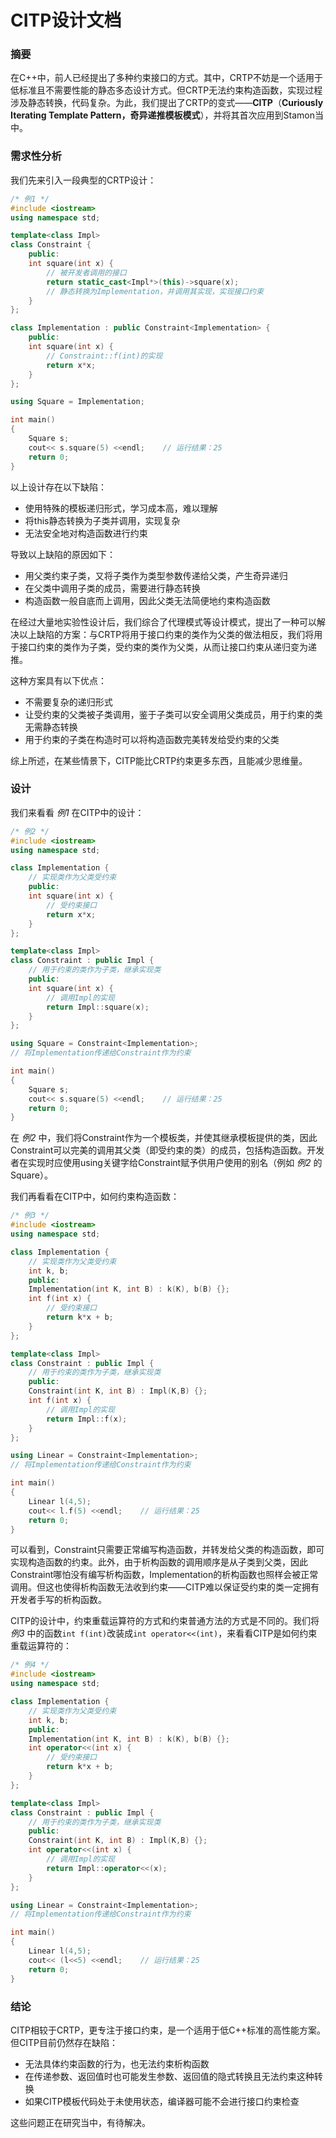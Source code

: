 # CITP设计文档

### 摘要

在C++中，前人已经提出了多种约束接口的方式。其中，CRTP不妨是一个适用于低标准且不需要性能的静态多态设计方式。但CRTP无法约束构造函数，实现过程涉及静态转换，代码复杂。为此，我们提出了CRTP的变式——**CITP**（**Curiously Iterating Template Pattern，奇异递推模板模式**），并将其首次应用到Stamon当中。

### 需求性分析

我们先来引入一段典型的CRTP设计：

```C++
/* 例1 */
#include <iostream>
using namespace std;

template<class Impl>
class Constraint {
	public:
	int square(int x) {
        // 被开发者调用的接口
		return static_cast<Impl*>(this)->square(x);
        // 静态转换为Implementation，并调用其实现，实现接口约束
	}
};

class Implementation : public Constraint<Implementation> {
	public:
	int square(int x) {
        // Constraint::f(int)的实现
		return x*x;
	}
};

using Square = Implementation;

int main()
{
  	Square s;
	cout<< s.square(5) <<endl;    // 运行结果：25
	return 0;
}
```

以上设计存在以下缺陷：

* 使用特殊的模板递归形式，学习成本高，难以理解
* 将this静态转换为子类并调用，实现复杂
* 无法安全地对构造函数进行约束

导致以上缺陷的原因如下：

* 用父类约束子类，又将子类作为类型参数传递给父类，产生奇异递归
* 在父类中调用子类的成员，需要进行静态转换
* 构造函数一般自底而上调用，因此父类无法简便地约束构造函数

在经过大量地实验性设计后，我们综合了代理模式等设计模式，提出了一种可以解决以上缺陷的方案：与CRTP将用于接口约束的类作为父类的做法相反，我们将用于接口约束的类作为子类，受约束的类作为父类，从而让接口约束从递归变为递推。

这种方案具有以下优点：

* 不需要复杂的递归形式
* 让受约束的父类被子类调用，鉴于子类可以安全调用父类成员，用于约束的类无需静态转换
* 用于约束的子类在构造时可以将构造函数完美转发给受约束的父类

综上所述，在某些情景下，CITP能比CRTP约束更多东西，且能减少思维量。

### 设计

我们来看看 _例1_ 在CITP中的设计：

```C++
/* 例2 */
#include <iostream>
using namespace std;

class Implementation {
	// 实现类作为父类受约束
	public:
	int square(int x) {
		// 受约束接口
		return x*x;
	}
};

template<class Impl>
class Constraint : public Impl {
	// 用于约束的类作为子类，继承实现类
	public:
	int square(int x) {
		// 调用Impl的实现
		return Impl::square(x);
	}
};

using Square = Constraint<Implementation>;
// 将Implementation传递给Constraint作为约束

int main()
{
  	Square s;
	cout<< s.square(5) <<endl;    // 运行结果：25
	return 0;
}
```

在 _例2_ 中，我们将Constraint作为一个模板类，并使其继承模板提供的类，因此Constraint可以完美的调用其父类（即受约束的类）的成员，包括构造函数。开发者在实现时应使用using关键字给Constraint<Implementation>赋予供用户使用的别名（例如 _例2_ 的Square）。

我们再看看在CITP中，如何约束构造函数：

```C++
/* 例3 */
#include <iostream>
using namespace std;

class Implementation {
	// 实现类作为父类受约束
	int k, b;
	public:
	Implementation(int K, int B) : k(K), b(B) {};
	int f(int x) {
		// 受约束接口
		return k*x + b;
	}
};

template<class Impl>
class Constraint : public Impl {
	// 用于约束的类作为子类，继承实现类
	public:
	Constraint(int K, int B) : Impl(K,B) {};
	int f(int x) {
		// 调用Impl的实现
		return Impl::f(x);
	}
};

using Linear = Constraint<Implementation>;
// 将Implementation传递给Constraint作为约束

int main()
{
  	Linear l(4,5);
	cout<< l.f(5) <<endl;    // 运行结果：25
	return 0;
}
```

可以看到，Constraint只需要正常编写构造函数，并转发给父类的构造函数，即可实现构造函数的约束。此外，由于析构函数的调用顺序是从子类到父类，因此Constraint哪怕没有编写析构函数，Implementation的析构函数也照样会被正常调用。但这也使得析构函数无法收到约束——CITP难以保证受约束的类一定拥有开发者手写的析构函数。

CITP的设计中，约束重载运算符的方式和约束普通方法的方式是不同的。我们将 _例3_ 中的函数``int f(int)``改装成``int operator<<(int)``，来看看CITP是如何约束重载运算符的：

```C++
/* 例4 */
#include <iostream>
using namespace std;

class Implementation {
	// 实现类作为父类受约束
	int k, b;
	public:
	Implementation(int K, int B) : k(K), b(B) {};
	int operator<<(int x) {
		// 受约束接口
		return k*x + b;
	}
};

template<class Impl>
class Constraint : public Impl {
	// 用于约束的类作为子类，继承实现类
	public:
	Constraint(int K, int B) : Impl(K,B) {};
	int operator<<(int x) {
		// 调用Impl的实现
		return Impl::operator<<(x);
	}
};

using Linear = Constraint<Implementation>;
// 将Implementation传递给Constraint作为约束

int main()
{
  	Linear l(4,5);
	cout<< (l<<5) <<endl;    // 运行结果：25
	return 0;
}
```

### 结论

CITP相较于CRTP，更专注于接口约束，是一个适用于低C++标准的高性能方案。但CITP目前仍然存在缺陷：

* 无法具体约束函数的行为，也无法约束析构函数
* 在传递参数、返回值时也可能发生参数、返回值的隐式转换且无法约束这种转换
* 如果CITP模板代码处于未使用状态，编译器可能不会进行接口约束检查

这些问题正在研究当中，有待解决。